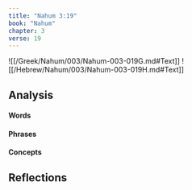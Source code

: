 ```yaml
---
title: "Nahum 3:19"
book: "Nahum"
chapter: 3
verse: 19
---
```

![[/Greek/Nahum/003/Nahum-003-019G.md#Text]]
![[/Hebrew/Nahum/003/Nahum-003-019H.md#Text]]

## Analysis

#### Words

#### Phrases

#### Concepts

## Reflections

